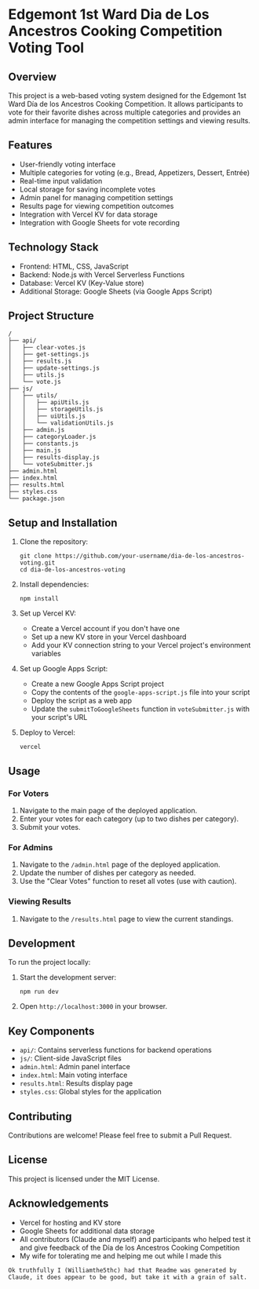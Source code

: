 # Edgemont 1st Ward Dia de Los Ancestros Cooking Competition Voting Tool

## Overview

This project is a web-based voting system designed for the Edgemont 1st Ward Día de los Ancestros Cooking Competition. It allows participants to vote for their favorite dishes across multiple categories and provides an admin interface for managing the competition settings and viewing results.

## Features

- User-friendly voting interface
- Multiple categories for voting (e.g., Bread, Appetizers, Dessert, Entrée)
- Real-time input validation
- Local storage for saving incomplete votes
- Admin panel for managing competition settings
- Results page for viewing competition outcomes
- Integration with Vercel KV for data storage
- Integration with Google Sheets for vote recording

## Technology Stack

- Frontend: HTML, CSS, JavaScript
- Backend: Node.js with Vercel Serverless Functions
- Database: Vercel KV (Key-Value store)
- Additional Storage: Google Sheets (via Google Apps Script)

## Project Structure

```
/
├── api/
│   ├── clear-votes.js
│   ├── get-settings.js
│   ├── results.js
│   ├── update-settings.js
│   ├── utils.js
│   └── vote.js
├── js/
│   ├── utils/
│   │   ├── apiUtils.js
│   │   ├── storageUtils.js
│   │   ├── uiUtils.js
│   │   └── validationUtils.js
│   ├── admin.js
│   ├── categoryLoader.js
│   ├── constants.js
│   ├── main.js
│   ├── results-display.js
│   └── voteSubmitter.js
├── admin.html
├── index.html
├── results.html
├── styles.css
└── package.json
```

## Setup and Installation

1. Clone the repository:
   ```
   git clone https://github.com/your-username/dia-de-los-ancestros-voting.git
   cd dia-de-los-ancestros-voting
   ```

2. Install dependencies:
   ```
   npm install
   ```

3. Set up Vercel KV:
   - Create a Vercel account if you don't have one
   - Set up a new KV store in your Vercel dashboard
   - Add your KV connection string to your Vercel project's environment variables

4. Set up Google Apps Script:
   - Create a new Google Apps Script project
   - Copy the contents of the `google-apps-script.js` file into your script
   - Deploy the script as a web app
   - Update the `submitToGoogleSheets` function in `voteSubmitter.js` with your script's URL

5. Deploy to Vercel:
   ```
   vercel
   ```

## Usage

### For Voters

1. Navigate to the main page of the deployed application.
2. Enter your votes for each category (up to two dishes per category).
3. Submit your votes.

### For Admins

1. Navigate to the `/admin.html` page of the deployed application.
2. Update the number of dishes per category as needed.
3. Use the "Clear Votes" function to reset all votes (use with caution).

### Viewing Results

1. Navigate to the `/results.html` page to view the current standings.

## Development

To run the project locally:

1. Start the development server:
   ```
   npm run dev
   ```

2. Open `http://localhost:3000` in your browser.

## Key Components

- `api/`: Contains serverless functions for backend operations
- `js/`: Client-side JavaScript files
- `admin.html`: Admin panel interface
- `index.html`: Main voting interface
- `results.html`: Results display page
- `styles.css`: Global styles for the application

## Contributing

Contributions are welcome! Please feel free to submit a Pull Request.

## License

This project is licensed under the MIT License.

## Acknowledgements

- Vercel for hosting and KV store
- Google Sheets for additional data storage
- All contributors (Claude and myself) and participants who helped test it and give feedback of the Día de los Ancestros Cooking Competition
- My wife for tolerating me and helping me out while I made this
```
Ok truthfully I (Williamthe5thc) had that Readme was generated by Claude, it does appear to be good, but take it with a grain of salt.
